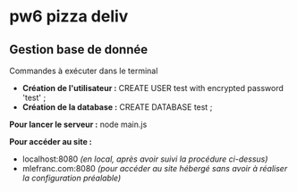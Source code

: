# pw6 pizza deliv

## Gestion base de donnée

Commandes à exécuter dans le terminal

* **Création de l'utilisateur :** CREATE USER test with encrypted password 'test' ;
* **Création de la database :** CREATE DATABASE test ;
	
**Pour lancer le serveur :** node main.js

**Pour accéder au site :**

* localhost:8080 *(en local, après avoir suivi la procédure ci-dessus)*
* mlefranc.com:8080 *(pour accéder au site hébergé sans avoir à réaliser la configuration préalable)*